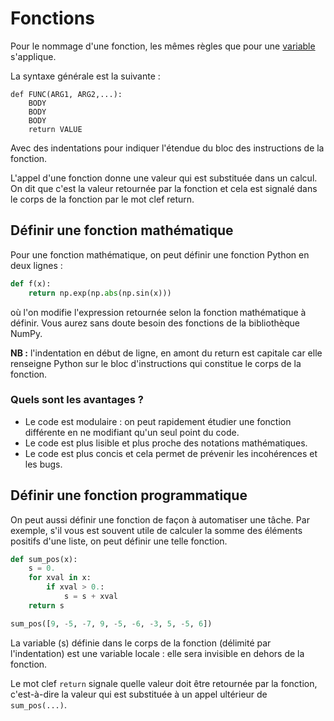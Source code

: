 # Fonctions

Pour le nommage d'une fonction, les mêmes règles que pour une [variable](variable) s'applique.

La syntaxe générale est la suivante :

```
def FUNC(ARG1, ARG2,...):
    BODY
    BODY
    BODY
    return VALUE
```

Avec des indentations pour indiquer l'étendue du bloc des instructions de la fonction.

L'appel d'une fonction donne une valeur qui est substituée dans un calcul. On dit que c'est la valeur retournée par la fonction et cela est signalé dans le corps de la fonction par le mot clef return.

## Définir une fonction mathématique

Pour une fonction mathématique, on peut définir une fonction Python en deux lignes :

```Python
def f(x):
    return np.exp(np.abs(np.sin(x)))
```

où l'on modifie l'expression retournée selon la fonction mathématique à définir. Vous aurez sans doute besoin des fonctions de la bibliothèque NumPy.

**NB :** l'indentation en début de ligne, en amont du return est capitale car elle renseigne Python sur le bloc d'instructions qui constitue le corps de la fonction.

### Quels sont les avantages ?

* Le code est modulaire : on peut rapidement étudier une fonction différente en ne modifiant qu'un seul point du code.
* Le code est plus lisible et plus proche des notations mathématiques.
* Le code est plus concis et cela permet de prévenir les incohérences et les bugs.

## Définir une fonction programmatique

On peut aussi définir une fonction de façon à automatiser une tâche. Par exemple, s'il vous est souvent utile de calculer la somme des éléments positifs d'une liste, on peut définir une telle fonction.

```Python
def sum_pos(x):
    s = 0.
    for xval in x:
        if xval > 0.:
            s = s + xval
    return s

sum_pos([9, -5, -7, 9, -5, -6, -3, 5, -5, 6])
```

La variable \(s\) définie dans le corps de la fonction (délimité par l'indentation) est une variable locale : elle sera invisible en dehors de la fonction.

Le mot clef `return` signale quelle valeur doit être retournée par la fonction, c'est-à-dire la valeur qui est substituée à un appel ultérieur de `sum_pos(...)`.
